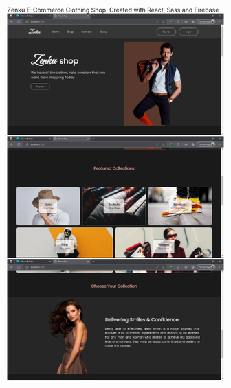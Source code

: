 Zenku E-Commerce Clothing Shop. Created with React, Sass and Firebase
![Screenshot1](./src/assets/images/1.png)
![Screenshot1](./src/assets/images/2.png)
![Screenshot1](./src/assets/images/3.png)
